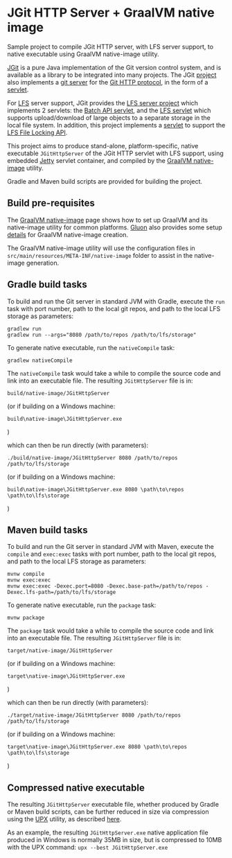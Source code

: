 # JGit HTTP Server + GraalVM native image

Sample project to compile JGit HTTP server, with LFS server support, to native executable
using GraalVM native-image utility.

[JGit](http://www.eclipse.org/jgit/) is a pure Java implementation of the Git version control system,
and is available as a library to be integrated into many projects.
The JGit [project](https://github.com/eclipse-jgit/jgit) also implements a
[git server](https://github.com/eclipse-jgit/jgit/tree/master/org.eclipse.jgit.http.server)
for the
[Git HTTP protocol](https://git-scm.com/docs/http-protocol), in the form of a
[servlet](https://github.com/eclipse-jgit/jgit/blob/master/org.eclipse.jgit.http.server/src/org/eclipse/jgit/http/server/GitServlet.java).

For [LFS](https://github.com/git-lfs/git-lfs/tree/main/docs/api) server support, JGit provides the
[LFS server project](https://github.com/eclipse-jgit/jgit/tree/master/org.eclipse.jgit.lfs.server)
which implements 2 servlets: the
[Batch API servlet](https://github.com/eclipse-jgit/jgit/blob/master/org.eclipse.jgit.lfs.server/src/org/eclipse/jgit/lfs/server/LfsProtocolServlet.java),
and the
[LFS servlet](https://github.com/eclipse-jgit/jgit/blob/master/org.eclipse.jgit.lfs.server/src/org/eclipse/jgit/lfs/server/fs/FileLfsServlet.java)
which supports upload/download of large objects to a separate storage in the local file system.
In addition, this project implements a
[servlet](src/main/java/com/github/chirontt/lfs/server/locks/LfsFileLockingProtocolServlet.java)
to support the [LFS File Locking API](https://github.com/git-lfs/git-lfs/blob/main/docs/api/locking.md).

This project aims to produce stand-alone, platform-specific, native executable `JGitHttpServer` of the
JGit HTTP servlet with LFS support, using embedded [Jetty](https://github.com/eclipse/jetty.project)
servlet container, and compiled by the
[GraalVM native-image](https://www.graalvm.org/reference-manual/native-image) utility.

Gradle and Maven build scripts are provided for building the project.

## Build pre-requisites

The [GraalVM native-image](https://www.graalvm.org/reference-manual/native-image) page
shows how to set up GraalVM and its native-image utility for common platforms.
[Gluon](https://gluonhq.com/) also provides some setup [details](https://docs.gluonhq.com/#_platforms)
for GraalVM native-image creation.

The GraalVM native-image utility will use the configuration files in
`src/main/resources/META-INF/native-image` folder to assist in the native-image generation.

## Gradle build tasks

To build and run the Git server in standard JVM with Gradle, execute the `run` task with
port number, path to the local git repos, and path to the local LFS storage as parameters:

	gradlew run
	gradlew run --args="8080 /path/to/repos /path/to/lfs/storage"

To generate native executable, run the `nativeCompile` task:

	gradlew nativeCompile

The `nativeCompile` task would take a while to compile the source code and link into an executable file.
The resulting `JGitHttpServer` file is in:

	build/native-image/JGitHttpServer

(or if building on a Windows machine:

	build\native-image\JGitHttpServer.exe

)

which can then be run directly (with parameters):

	./build/native-image/JGitHttpServer 8080 /path/to/repos /path/to/lfs/storage

(or if building on a Windows machine:

	build\native-image\JGitHttpServer.exe 8080 \path\to\repos \path\to\lfs\storage

)

## Maven build tasks

To build and run the Git server in standard JVM with Maven, execute the `compile` and `exec:exec`
tasks with port number, path to the local git repos, and path to the local LFS storage as parameters:

	mvnw compile
	mvnw exec:exec
	mvnw exec:exec -Dexec.port=8080 -Dexec.base-path=/path/to/repos -Dexec.lfs-path=/path/to/lfs/storage

To generate native executable, run the `package` task:

	mvnw package

The `package` task would take a while to compile the source code and link into an executable file.
The resulting `JGitHttpServer` file is in:

	target/native-image/JGitHttpServer

(or if building on a Windows machine:

	target\native-image\JGitHttpServer.exe

)

which can then be run directly (with parameters):

	./target/native-image/JGitHttpServer 8080 /path/to/repos /path/to/lfs/storage

(or if building on a Windows machine:

	target\native-image\JGitHttpServer.exe 8080 \path\to\repos \path\to\lfs\storage

)

## Compressed native executable

The resulting `JGitHttpServer` executable file, whether produced by Gradle or Maven build scripts,
can be further reduced in size via compression using the [UPX](https://upx.github.io) utility,
as described [here](https://medium.com/graalvm/compressed-graalvm-native-images-4d233766a214).

As an example, the resulting `JGitHttpServer.exe` native application file produced in Windows
is normally 35MB in size, but is compressed to 10MB with the UPX command: `upx --best JGitHttpServer.exe`

